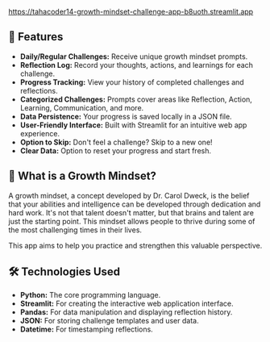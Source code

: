 https://tahacoder14-growth-mindset-challenge-app-b8uoth.streamlit.app 


## 🚀 Features

*   **Daily/Regular Challenges:** Receive unique growth mindset prompts.
*   **Reflection Log:** Record your thoughts, actions, and learnings for each challenge.
*   **Progress Tracking:** View your history of completed challenges and reflections.
*   **Categorized Challenges:** Prompts cover areas like Reflection, Action, Learning, Communication, and more.
*   **Data Persistence:** Your progress is saved locally in a JSON file.
*   **User-Friendly Interface:** Built with Streamlit for an intuitive web app experience.
*   **Option to Skip:** Don't feel a challenge? Skip to a new one!
*   **Clear Data:** Option to reset your progress and start fresh.

## 🌱 What is a Growth Mindset?

A growth mindset, a concept developed by Dr. Carol Dweck, is the belief that your abilities and intelligence can be developed through dedication and hard work. It's not that talent doesn't matter, but that brains and talent are just the starting point. This mindset allows people to thrive during some of the most challenging times in their lives.

This app aims to help you practice and strengthen this valuable perspective.

## 🛠️ Technologies Used

*   **Python:** The core programming language.
*   **Streamlit:** For creating the interactive web application interface.
*   **Pandas:** For data manipulation and displaying reflection history.
*   **JSON:** For storing challenge templates and user data.
*   **Datetime:** For timestamping reflections.
